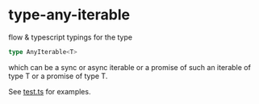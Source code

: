 # type-any-iterable

flow & typescript typings for the type

```typescript
type AnyIterable<T>
```
which can be a sync or async iterable or a promise of such an iterable of type T or a promise of type T.

See [test.ts](./test/test.ts) for examples.
